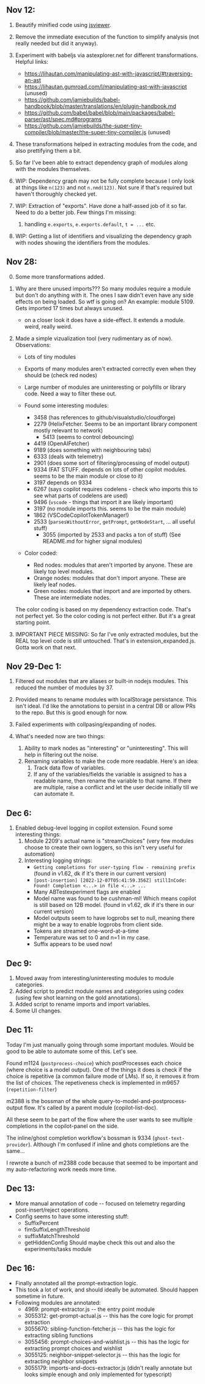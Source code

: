 ## Nov 12:

1. Beautify minified code using [jsviewer](https://codebeautify.org/jsviewer).

2. Remove the immediate execution of the function to simplify analysis (not really needed but did it anyway).

3. Experiment with babeljs via astexplorer.net for different transformations.
   Helpful links:
    - https://lihautan.com/manipulating-ast-with-javascript/#traversing-an-ast
    - https://lihautan.gumroad.com/l/manipulating-ast-with-javascript (unused)
    - https://github.com/jamiebuilds/babel-handbook/blob/master/translations/en/plugin-handbook.md
    - https://github.com/babel/babel/blob/main/packages/babel-parser/ast/spec.md#programs
    - https://github.com/jamiebuilds/the-super-tiny-compiler/blob/master/the-super-tiny-compiler.js (unused)

4. These transformations helped in extracting modules from the code, and also prettifying them a bit.

5. So far I've been able to extract dependency graph of modules along with the modules themselves.

6. WIP: Dependency graph may not be fully complete because I only look at things like `n(123)` and not `n.nmd(123)`. Not sure if that's required but haven't thoroughly checked yet.

7. WIP: Extraction of "exports". Have done a half-assed job of it so far. Need to do a better job. Few things I'm missing:
   1. handling `e.exports`, `e.exports.default`, `t = ...` etc.

8. WIP: Getting a list of identifiers and visualizing the dependency graph with nodes showing the identifiers from the modules.

## Nov 28:

0. Some more transformations added.

1. Why are there unused imports??? So many modules require a module but don't do anything with it. The ones I saw didn't even have any side effects on being loaded. So wtf is going on? An example: module 5109. Gets imported 17 times but always unused.
   - on a closer look it does have a side-effect. It extends a module. weird, really weird.

2. Made a simple vizualization tool (very rudimentary as of now). Observations:
   - Lots of tiny modules
   - Exports of many modules aren't extracted correctly even when they should be (check red nodes)
   - Large number of modules are uninteresting or polyfills or library code. Need a way to filter these out.
   - Found some interesting modules:
     - 3458 (has references to github/visualstudio/cloudforge)
     - 2279 (HelixFetcher. Seems to be an important library component mostly relevant to network)
       - 5413 (seems to control debouncing)
     - 4419 (OpenAIFetcher)
     - 9189 (does something with neighbouring tabs)
     - 6333 (deals with telemetry)
     - 2901 (does some sort of filtering/processing of model output)
     - 9334 (FAT STUFF. depends on lots of other copilot modules. seems to be the main module or close to it)
     - 3197 depends on 9334
     - 6267 (says copilot requires codelens - check who imports this to see what parts of codelens are used)
     - 9496 (`vscode` - things that import it are likely important)
     - 3197 (no module imports this. seems to be the main module)
     - 1862 (VSCodeCopilotTokenManager!)
     - 2533 (`parsesWithoutError`, `getPrompt`, `getNodeStart`, ... all useful stuff)
       - 3055 (imported by 2533 and packs a ton of stuff)
      (See README.md for higher signal modules)

   - Color coded:
     - Red nodes: modules that aren't imported by anyone. These are likely top level modules.
     - Orange nodes: modules that don't import anyone. These are likely leaf nodes.
     - Green nodes: modules that import and are imported by others. These are intermediate nodes.

   The color coding is based on my dependency extraction code. That's not perfect yet. So the color coding is not perfect either. But it's a great starting point.

3. IMPORTANT PIECE MISSING: So far I've only extracted modules, but the REAL top level code is still untouched. That's in extension_expanded.js. Gotta work on that next.

## Nov 29-Dec 1:

1. Filtered out modules that are aliases or built-in nodejs modules. This reduced the number of modules by 37.

2. Provided means to rename modules with localStorage persistance. This isn't ideal. I'd like the annotations to persist in a central DB or allow PRs to the repo. But this is good enough for now.

3. Failed experiments with collpasing/expanding of nodes.

4. What's needed now are two things:
   1. Ability to mark nodes as "interesting" or "uninteresting". This will help in filtering out the noise.
   2. Renaming variables to make the code more readable. Here's an idea:
      1. Track data flow of variables.
      2. If any of the variables/fields the variable is assigned to has a readable name, then rename the variable to that name. If there are multiple, raise a conflict and let the user decide initially till we can automate it.

## Dec 6:

1. Enabled debug-level logging in copilot extension. Found some interesting things:
   1. Module 2209's actual name is "streamChoices" (very few modules choose to create their own loggers, so this isn't very useful for automation)
   2. Interesting logging strings:
      - `Getting completions for user-typing flow - remaining prefix` (found in v1.62, dk if it's there in our current version)
      - `[post-insertion] [2022-12-07T05:41:59.356Z] stillInCode: Found! Completion <...> in file <...> ...`
      - Many ABTestexperiment flags are enabled
      - Model name was found to be cushman-ml! Which means copilot is still based on 12B model. (found in v1.62, dk if it's there in our current version)
      - Model outputs seem to have logprobs set to null, meaning there might be a way to enable logprobs from client side.
      - Tokens are streamed one-word-at-a-time
      - Temperature was set to 0 and n=1 in my case.
      - Suffix appears to be used now!

## Dec 9:

1. Moved away from interesting/uninteresting modules to module categories.
2. Added script to predict module names and categories using codex (using few shot learning on the gold annotations).
3. Added script to rename imports and import variables.
4. Some UI changes.

## Dec 11:

Today I'm just manually going through some important modules. Would be good to be able to automate some of this. Let's see.

Found m1124 (`postprocess-choice`) which postProcesses each choice (where choice is a model output).
One of the things it does is check if the choice is repetitive (a common failure mode of LMs). If so, it removes it from the list of choices.
The repetiveness check is implemented in m9657 (`repetition-filter`)

m2388 is the bossman of the whole query-to-model-and-postprocess-output flow. It's called by a parent module (copilot-list-doc).

All these seem to be part of the flow where the user wants to see multiple completions in the copilot-panel on the side.

The inline/ghost completion workflow's bossman is 9334 (`ghost-text-provider`).
Although I'm confused if inline and ghots completions are the same...

I rewrote a bunch of m2388 code because that seemed to be important and my auto-refactoring work needs more time.

## Dec 13:

- More manual annotation of code -- focused on telemetry regarding post-insert/reject operations.
- Config seems to have some interesting stuff:
  - SuffixPercent
  - fimSuffixLengthThreshold
  - suffixMatchThreshold
  - getHiddenConfig
  Should maybe check this out and also the experiments/tasks module

## Dec 16:

- Finally annotated all the prompt-extraction logic.
- This took a lot of work, and should ideally be automated. Should happen sometime in future.
- Following modules are annotated:
  - 4969: prompt-extractor.js -- the entry point module
  - 3055312: get-prompt-actual.js -- this has the core logic for prompt extraction
  - 3055670: sibling-function-fetcher.js -- this has the logic for extracting sibling functions
  - 3055456: prompt-choices-and-wishlist.js -- this has the logic for extracting prompt choices and wishlist
  - 3055125: neighbor-snippet-selector.js -- this has the logic for extracting neighbor snippets
  - 3055179: imports-and-docs-extractor.js (didn't really annotate but looks simple enough and only implemented for typescript)

